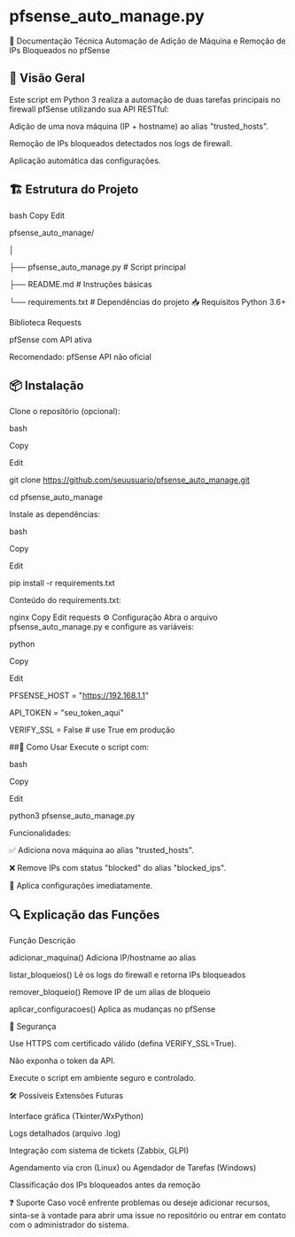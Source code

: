 # pfsense_auto_manage.py

📘 Documentação Técnica
Automação de Adição de Máquina e Remoção de IPs Bloqueados no pfSense

## 📌 Visão Geral
Este script em Python 3 realiza a automação de duas tarefas principais no firewall pfSense utilizando sua API RESTful:

Adição de uma nova máquina (IP + hostname) ao alias "trusted_hosts".

Remoção de IPs bloqueados detectados nos logs de firewall.

Aplicação automática das configurações.

## 🏗️ Estrutura do Projeto

bash
Copy
Edit

pfsense_auto_manage/

│

├── pfsense_auto_manage.py   # Script principal

├── README.md                # Instruções básicas

└── requirements.txt         # Dependências do projeto
📥 Requisitos
Python 3.6+

Biblioteca Requests

pfSense com API ativa

Recomendado: pfSense API não oficial

## 📦 Instalação
Clone o repositório (opcional):

bash

Copy

Edit

git clone https://github.com/seuusuario/pfsense_auto_manage.git

cd pfsense_auto_manage

Instale as dependências:

bash

Copy

Edit

pip install -r requirements.txt

Conteúdo do requirements.txt:

nginx
Copy
Edit
requests
⚙️ Configuração
Abra o arquivo pfsense_auto_manage.py e configure as variáveis:

python

Copy

Edit

PFSENSE_HOST = "https://192.168.1.1"

API_TOKEN = "seu_token_aqui"

VERIFY_SSL = False  # use True em produção

##🚀 Como Usar
Execute o script com:

bash

Copy

Edit

python3 pfsense_auto_manage.py


Funcionalidades:

✅ Adiciona nova máquina ao alias "trusted_hosts".

❌ Remove IPs com status "blocked" do alias "blocked_ips".

🔄 Aplica configurações imediatamente.

## 🔍 Explicação das Funções

Função	Descrição

adicionar_maquina()	Adiciona IP/hostname ao alias

listar_bloqueios()	Lê os logs do firewall e retorna IPs bloqueados

remover_bloqueio()	Remove IP de um alias de bloqueio

aplicar_configuracoes()	Aplica as mudanças no pfSense

🔐 Segurança

Use HTTPS com certificado válido (defina VERIFY_SSL=True).

Não exponha o token da API.

Execute o script em ambiente seguro e controlado.

🛠️ Possíveis Extensões Futuras

Interface gráfica (Tkinter/WxPython)

Logs detalhados (arquivo .log)

Integração com sistema de tickets (Zabbix, GLPI)

Agendamento via cron (Linux) ou Agendador de Tarefas (Windows)

Classificação dos IPs bloqueados antes da remoção

❓ Suporte
Caso você enfrente problemas ou deseje adicionar recursos, sinta-se à vontade para abrir uma issue no repositório ou entrar em contato com o administrador do sistema.
